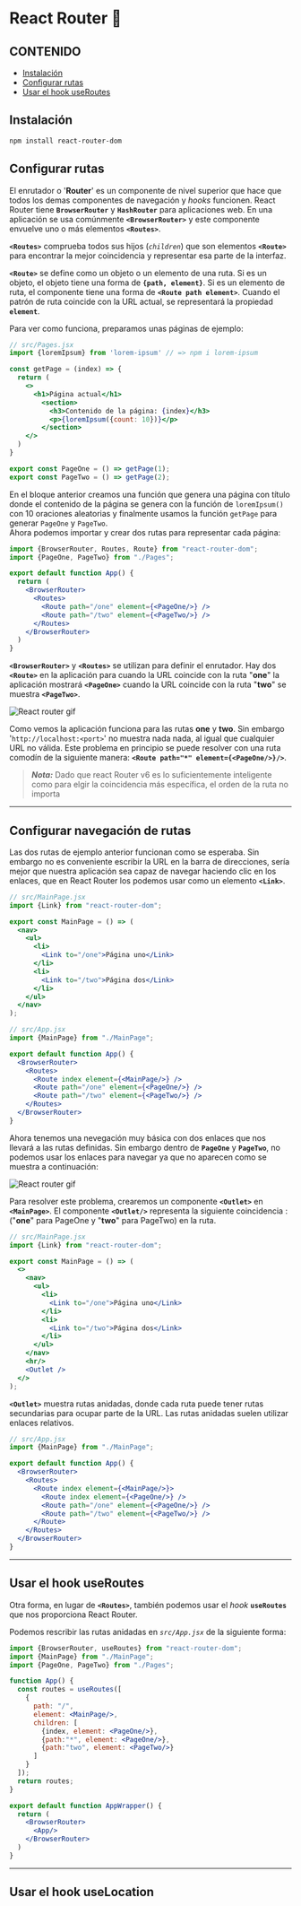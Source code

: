 # React Router :rocket:


## CONTENIDO

- [Instalación](#instalacion)
- [Configurar rutas](#configurar-rutas)
- [Usar el hook useRoutes](#usar-hook-useroutes)



<a name="instalacion"></a>
## Instalación

```bash
npm install react-router-dom
```

<a name="configurar-rutas"></a>
## Configurar rutas

El enrutador o '**Router**' es un componente de nivel superior que hace que todos los demas componentes de navegación y *hooks* funcionen. React Router tiene **`BrowserRouter`** y **`HashRouter`** para aplicaciones web. En una aplicación se usa comúnmente **`<BrowserRouter>`** y este componente envuelve uno o más elementos **`<Routes>`**.  

**`<Routes>`** comprueba todos sus hijos (*`children`*) que son elementos **`<Route>`** para encontrar la mejor coincidencia y representar esa parte de la interfaz.  

**`<Route>`** se define como un objeto o un elemento de una ruta. Si es un objeto, el objeto tiene una forma de **`{path, element}`**. Si es un elemento de ruta, el componente tiene una forma de **`<Route path element>`**. Cuando el patrón de ruta coincide con la URL actual, se representará la propiedad **`element`**.  

Para ver como funciona, preparamos unas páginas de ejemplo:  

```jsx
// src/Pages.jsx
import {loremIpsum} from 'lorem-ipsum' // => npm i lorem-ipsum

const getPage = (index) => {
  return (
  	<>
  	  <h1>Página actual</h1>
  	    <section>
  	      <h3>Contenido de la página: {index}</h3>
  	      <p>{loremIpsum({count: 10})}</p>
  	    </section>
  	</>
  )
}

export const PageOne = () => getPage(1);
export const PageTwo = () => getPage(2);
```

En el bloque anterior creamos una función que genera una página con título donde el contenido de la página se genera con la función de `loremIpsum()` con 10 oraciones aleatorias y finalmente usamos la función `getPage` para generar `PageOne` y `PageTwo`.  
Ahora podemos importar y crear dos rutas para representar cada página:  


```jsx
import {BrowserRouter, Routes, Route} from "react-router-dom";
import {PageOne, PageTwo} from "./Pages";

export default function App() {
  return (
    <BrowserRouter>
  	  <Routes>
  	    <Route path="/one" element={<PageOne/>} />
  	    <Route path="/two" element={<PageTwo/>} />
  	  </Routes>
    </BrowserRouter>
  )
}
```

**`<BrowserRouter>`** y **`<Routes>`** se utilizan para definir el enrutador. Hay dos **`<Route>`** en la aplicación para cuando la URL coincide con la ruta "**one**" la aplicación mostrará **`<PageOne>`** cuando la URL coincide con la ruta "**two**" se muestra **`<PageTwo>`**.

![React router gif](./assets/01.gif)

Como vemos la aplicación funciona para las rutas **one** y **two**. Sin embargo '`http://localhost:<port>`' no muestra nada nada, al igual que cualquier URL no válida. Este problema en principio se puede resolver con una ruta comodín de la siguiente manera: **`<Route path="*" element={<PageOne/>}/>`**.  

> ***Nota:*** Dado que react Router v6 es lo suficientemente inteligente como para elgir la coincidencia más específica, el orden de la ruta no importa

---

<a href="configurar-navegacion"></a>
## Configurar navegación de rutas

Las dos rutas de ejemplo anterior funcionan como se esperaba. Sin embargo no es conveniente escribir la URL en la barra de direcciones, sería mejor que nuestra aplicación sea capaz de navegar haciendo clic en los enlaces, que en React Router los podemos usar como un elemento **`<Link>`**.  

```jsx
// src/MainPage.jsx
import {Link} from "react-router-dom";

export const MainPage = () => (
  <nav>
    <ul>
      <li>
        <Link to="/one">Página uno</Link>
      </li>
      <li>
        <Link to="/two">Página dos</Link>
      </li>
    </ul>
  </nav>
);
```

```jsx
// src/App.jsx
import {MainPage} from "./MainPage";

export default function App() {
  <BrowserRouter>
    <Routes>
      <Route index element={<MainPage/>} />
      <Route path="/one" element={<PageOne/>} />
      <Route path="/two" element={<PageTwo/>} />
    </Routes>
  </BrowserRouter>
}
```

Ahora tenemos una nevegación muy básica con dos enlaces que nos llevará a las rutas definidas. Sin embargo dentro de **`PageOne`** y **`PageTwo`**, no podemos usar los enlaces para navegar ya que no aparecen como se muestra a continuación:  

![React router gif](./assets/02.gif)


Para resolver este problema, crearemos un componente **`<Outlet>`** en **`<MainPage>`**. El componente **`<Outlet/>`** representa la siguiente coincidencia : ("**one**" para PageOne y "**two**" para PageTwo) en la ruta.  

```jsx
// src/MainPage.jsx
import {Link} from "react-router-dom";

export const MainPage = () => (
  <>
    <nav>
      <ul>
        <li>
          <Link to="/one">Página uno</Link>
        </li>
        <li>
          <Link to="/two">Página dos</Link>
        </li>
      </ul>
    </nav>
    <hr/>
    <Outlet />
  </>
);
```

**`<Outlet>`** muestra rutas anidadas, donde cada ruta puede tener rutas secundarias para ocupar parte de la URL. Las rutas anidadas suelen utilizar enlaces relativos.  

```jsx
// src/App.jsx
import {MainPage} from "./MainPage";

export default function App() {
  <BrowserRouter>
    <Routes>
      <Route index element={<MainPage/>}>
        <Route index element={<PageOne/>} />
        <Route path="/one" element={<PageOne/>} />
        <Route path="/two" element={<PageTwo/>} />
      </Route>
    </Routes>
  </BrowserRouter>
}
```

---

<a name="usar-hook-useroutes"></a>
## Usar el hook useRoutes

Otra forma, en lugar de **`<Routes>`**, también podemos usar el *hook* **`useRoutes`** que nos proporciona React Router.  

Podemos rescribir las rutas anidadas en *`src/App.jsx`* de la siguiente forma:  

```jsx
import {BrowserRouter, useRoutes} from "react-router-dom";
import {MainPage} from "./MainPage";
import {PageOne, PageTwo} from "./Pages";

function App() {
  const routes = useRoutes([
    { 
      path: "/",
      element: <MainPage/>,
      children: [
        {index, element: <PageOne/>},
        {path:"*", element: <PageOne/>},
        {path:"two", element: <PageTwo/>}
      ]
    }  
  ]);
  return routes;
}

export default function AppWrapper() {
  return (
    <BrowserRouter>
      <App/>
    </BrowserRouter>
  )	
}
```

---

## Usar el hook useLocation












